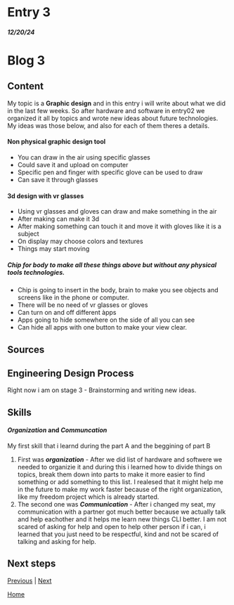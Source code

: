 # Entry 3
##### 12/20/24

# Blog 3 

## Content
My topic is a **Graphic design** and in this entry i will write about what we did in the last few weeks. So after hardware and software in entry02 we organized it all by topics and wrote new ideas about future technologies. My ideas was those below, and also for each of them theres a details. 
#### Non physical graphic design tool 
- You can draw in the air using specific glasses
- Could save it and upload on computer 
- Specific pen and finger with specific glove can be used to draw 
- Can save it through glasses 
#### 3d design with vr glasses 
- Using vr glasses and gloves can draw and make something in the air 
- After making can make it 3d 
- After making something can touch it and move it with gloves like it is a subject
- On display may choose colors and textures
- Things may start moving
##### Chip for body to make all these things above but without any physical tools technologies.
- Chip is going to insert in the body, brain to make you see objects and screens like in the phone or computer.
- There will be no need of vr glasses or gloves 
- Can turn on and off different àpps 
- Apps going to hide somewhere on the side of all you can see
- Can hide all apps with one button to make your view clear.


## Sources

## Engineering Design Process
Right now i am on stage 3 - Brainstorming and writing new ideas. 

## Skills
#### _Organization_ and _Communcation_

My first skill that i learnd during the part A and the beggining of part B 
1. First was **_organization_** - After we did list of hardware and softwere we needed to organizie it and during this i learned how to divide things on topics, break them down into parts  to make it more easier to find something or add something to this list. I realesed that it might help me in the future to make my work faster because of the right organization, like my freedom project which is already started.
2. The second one was **_Communication_** - After i changed my seat, my communication with a partner got much better because we actually talk and help eachother and it helps me learn new things CLI better. I am not scared of asking for help and open to help other person if i can, i learned that you just need to be respectful, kind and not be scared of talking and asking for help.
   
## Next steps


[Previous](entry02.md) | [Next](entry04.md)

[Home](../README.md)
